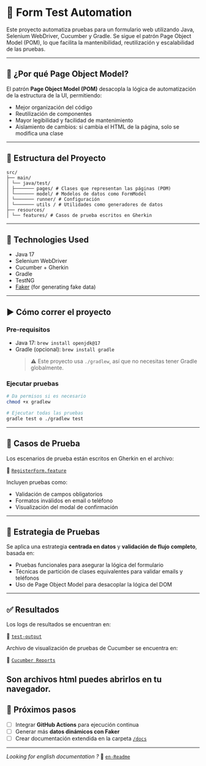 # 🧪 Form Test Automation

Este proyecto automatiza pruebas para un formulario web utilizando Java, Selenium WebDriver, Cucumber y Gradle. Se sigue el patrón Page Object Model (POM), lo que facilita la mantenibilidad, reutilización y escalabilidad de las pruebas.

---

## 📌 ¿Por qué Page Object Model?

El patrón **Page Object Model (POM)** desacopla la lógica de automatización de la estructura de la UI, permitiendo:

- Mejor organización del código
- Reutilización de componentes
- Mayor legibilidad y facilidad de mantenimiento
- Aislamiento de cambios: si cambia el HTML de la página, solo se modifica una clase

---

## 📁 Estructura del Proyecto

```
src/
├── main/
│ └── java/test/
│ ├─────── pages/ # Clases que representan las páginas (POM)
│ └─────── model/ # Modelos de datos como FormModel
│ └─────── runner/ # Configuración
│ └─────── utils / # Utilidades como generadores de datos
├── resources/
│ └── features/ # Casos de prueba escritos en Gherkin
```

---

## 🧰 Technologies Used

- Java 17
- Selenium WebDriver
- Cucumber + Gherkin
- Gradle
- TestNG
- [Faker](https://github.com/DiUS/java-faker) (for generating fake data)

---

## ▶️ Cómo correr el proyecto

### Pre-requisitos

- Java 17: `brew install openjdk@17`
- Gradle (opcional): `brew install gradle`
  > ⚠️ Este proyecto usa `./gradlew`, así que no necesitas tener Gradle globalmente.

### Ejecutar pruebas

```bash
# Da permisos si es necesario
chmod +x gradlew

# Ejecutar todas las pruebas
gradle test o ./gradlew test
```

---

## 🧪 Casos de Prueba

Los escenarios de prueba están escritos en Gherkin en el archivo:

📄 [`RegisterForm.feature`](/src/test/resources/features/RegisterForm.feature)

Incluyen pruebas como:

- Validación de campos obligatorios
- Formatos inválidos en email o teléfono
- Visualización del modal de confirmación

---

## 🧠 Estrategia de Pruebas

Se aplica una estrategia **centrada en datos** y **validación de flujo completo**, basada en:

- Pruebas funcionales para asegurar la lógica del formulario
- Técnicas de partición de clases equivalentes para validar emails y teléfonos
- Uso de Page Object Model para desacoplar la lógica del DOM

---

## ✅ Resultados

Los logs de resultados se encuentran en:

📄 [`test-output`](test-output\HtmlReport\ExtentHtml.html)

Archivo de visualización de pruebas de Cucumber se encuentra en:

📄 [`Cucumber Reports`](/build/reports/tests/test/index.html)

## Son archivos html puedes abrirlos en tu navegador.

## 📌 Próximos pasos

- [ ] Integrar **GitHub Actions** para ejecución continua
- [ ] Generar más **datos dinámicos con Faker**
- [ ] Crear documentación extendida en la carpeta [`/docs`](./docs)

---

_Looking for english documentation ?_
📄 [`en-Readme`](/src/docs/en-README.md)
